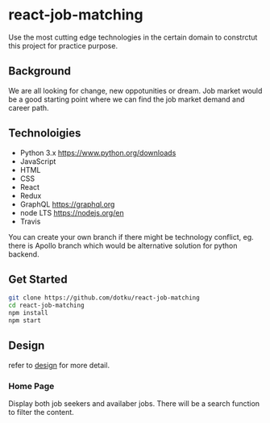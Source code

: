 # react-job-matching

Use the most cutting edge technologies in the certain domain to constrctut this
project for practice purpose.

## Background

We are all looking for change, new oppotunities or dream. Job market would be a
good starting point where we can find the job market demand and career path.

## Technoloigies

- Python 3.x https://www.python.org/downloads
- JavaScript
- HTML
- CSS
- React
- Redux
- GraphQL https://graphql.org
- node LTS https://nodejs.org/en
- Travis

You can create your own branch if there might be technology conflict, eg. there
is Apollo branch which would be alternative solution for python backend.

## Get Started

```bash
git clone https://github.com/dotku/react-job-matching
cd react-job-matching
npm install
npm start
```

## Design

refer to [design]('./DESIGN.md') for more detail.

### Home Page

Display both job seekers and availaber jobs. There will be a search function to
filter the content.
